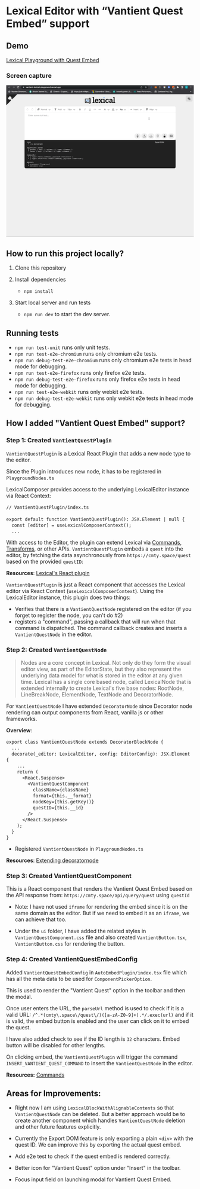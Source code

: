 # Lexical Editor with “Vantient Quest Embed” support

## Demo

[Lexical Playground with Quest Embed](https://vantient-lexical-playground.vercel.app/)

### Screen capture

![](./assets/screen-capture.gif)

## How to run this project locally?

1. Clone this repository

2. Install dependencies

   - `npm install`

3. Start local server and run tests
   - `npm run dev` to start the dev server.

## Running tests

- `npm run test-unit` runs only unit tests.
- `npm run test-e2e-chromium` runs only chromium e2e tests.
- `npm run debug-test-e2e-chromium` runs only chromium e2e tests in head mode for debugging.
- `npm run test-e2e-firefox` runs only firefox e2e tests.
- `npm run debug-test-e2e-firefox` runs only firefox e2e tests in head mode for debugging.
- `npm run test-e2e-webkit` runs only webkit e2e tests.
- `npm run debug-test-e2e-webkit` runs only webkit e2e tests in head mode for debugging.

## How I added "Vantient Quest Embed" support?

### Step 1: Created `VantientQuestPlugin`

`VantientQuestPlugin` is a Lexical React Plugin that adds a new node type to the editor. 

Since the Plugin introduces new node, it has to be registered in `PlaygroundNodes.ts`

LexicalComposer provides access to the underlying LexicalEditor instance via React Context:

```
// VantientQuestPlugin/index.ts

export default function VantientQuestPlugin(): JSX.Element | null {
  const [editor] = useLexicalComposerContext();
  ...
```

With access to the Editor, the plugin can extend Lexical via [Commands](https://lexical.dev/docs/concepts/commands), [Transforms](https://lexical.dev/docs/concepts/transforms), or other APIs. `VantientQuestPlugin` embeds a `quest` into the editor, by fetching the data asynchronously from `https://cmty.space/quest` based on the provided `questID`:

**Resources**: [Lexical's React plugin](https://lexical.dev/docs/react/create_plugin)

`VantientQuestPlugin` is just a React component that accesses the Lexical editor via React Context (`useLexicalComposerContext`). Using the LexicalEditor instance, this plugin does two things:

- Verifies that there is a `VantientQuestNode` registered on the editor (if you forget to register the node, you can't do #2)
- registers a "command", passing a callback that will run when that command is dispatched. The command callback creates and inserts a `VantientQuestNode` in the editor.

### Step 2: Created `VantientQuestNode`
> Nodes are a core concept in Lexical. Not only do they form the visual editor view, as part of the EditorState, but they also represent the underlying data model for what is stored in the editor at any given time. Lexical has a single core based node, called LexicalNode that is extended internally to create Lexical's five base nodes: RootNode, LineBreakNode, ElementNode, TextNode and DecoratorNode.

For `VantientQuestNode` I have extended `DecoratorNode` since Decorator node rendering can output components from React, vanilla js or other frameworks.

**Overview**:

```
export class VantientQuestNode extends DecoratorBlockNode {
  ...
  decorate(_editor: LexicalEditor, config: EditorConfig): JSX.Element {
    ...
    return (
      <React.Suspense>
        <VantientQuestComponent
          className={className}
          format={this.__format}
          nodeKey={this.getKey()}
          questID={this.__id}
        />
      </React.Suspense>
    );
  }
}
```

- Registered `VantientQuestNode` in `PlaygroundNodes.ts`

**Resources**: [Extending decoratornode](https://lexical.dev/docs/concepts/nodes#extending-decoratornode)

### Step 3: Created VantientQuestComponent

This is a React component that renders the Vantient Quest Embed based on the API response from: `https://cmty.space/api/query/quest` using `questId`

- Note: I have not used `iframe` for rendering the embed since it is on the same domain as the editor. But if we need to embed it as an `iframe`, we can achieve that too.

- Under the `ui` folder, I have added the related styles in `VantientQuestComponent.css` file and also created `VantientButton.tsx`, `VantientButton.css` for rendering the button.

### Step 4: Created VantientQuestEmbedConfig

Added `VantientQuestEmbedConfig` in `AutoEmbedPlugin/index.tsx` file which has all the meta data to be used for `ComponentPickerOption`.

This is used to render the "Vantient Quest" option in the toolbar and then the modal.

Once user enters the URL, the `parseUrl` method is used to check if it is a valid URL: `/^.*(cmty\.space\/quest\/)([a-zA-Z0-9]+).*/.exec(url)` and if it is valid, the embed button is enabled and the user can click on it to embed the quest.

I have also added check to see if the ID length is `32` characters. Embed button will be disabled for other lengths.

On clicking embed, the `VantientQuestPlugin` will trigger the command `INSERT_VANTIENT_QUEST_COMMAND` to insert the `VantientQuestNode` in the editor.

**Resources:** [Commands](https://lexical.dev/docs/concepts/commands)

## Areas for Improvements:

- Right now I am using `LexicalBlockWithAlignableContents` so that `VantientQuestNode` can be deleted. But a better approach would be to create another component which handles `VantientQuestNode` deletion and other future features explicitly.

- Currently the Export DOM feature is only exporting a plain `<div>` with the quest ID. We can improve this by exporting the actual quest embed.

- Add e2e test to check if the quest embed is rendered correctly.

- Better icon for "Vantient Quest" option under "Insert" in the toolbar.

- Focus input field on launching modal for Vantient Quest Embed.